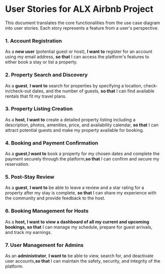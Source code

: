 # User Stories for ALX Airbnb Project

This document translates the core functionalities from the use case diagram into user stories. Each story represents a feature from a user's perspective.



### 1. Account Registration

   As a **new user** (potential guest or host), **I want to** register for an account using my email address, **so that** I can access the platform's features to either book a stay or list a property.

### 2. Property Search and Discovery

   As a **guest**, **I want to** search for properties by specifying a location, check-in/check-out dates, and the number of guests, **so that** I can find available rentals that fit my travel plans.

### 3. Property Listing Creation

   As a **host**, **I want to** create a detailed property listing including a description, photos, amenities, price, and availability calendar, **so that** I can attract potential guests and make my property available for booking.

### 4. Booking and Payment Confirmation

  As a **guest**,**I want to** book a property for my chosen dates and complete the payment securely through the platform,**so that** I can confirm and secure my reservation.

### 5. Post-Stay Review

  As a **guest**, **I want to** be able to leave a review and a star rating for a property after my stay is complete, **so that** I can share my experience with the community and provide feedback to the host.

### 6. Booking Management for Hosts

  As a ****host**,  **I want to** view a dashboard of all my current and upcoming bookings, so that** I can manage my schedule, prepare for guest arrivals, and track my earnings.

### 7. User Management for Admins

 As an **administrator**,  **I want to** be able to view, search for, and deactivate user accounts,**so that** I can maintain the safety, security, and integrity of the platform.